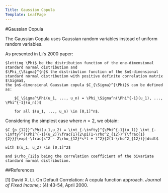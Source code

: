 ```yaml
---
Title: Gaussian Copula
Template: LeafPage
---
```


#Gaussian Copula

The Gaussian Copula uses Gaussian random variables instead of uniform random variables.

As presented in Li's 2000 paper: 

	$letting \Phi$ be the distribution function of the one-dimensional standard normal distribution and 
	$\Phi_{\Sigma}^{n}$ the distribution function of the $n$-dimensional standard normal distribution with positive definite correlation matrix $\Sigma$, 
	the $n$-dimensional Gaussian copula $C_{\Sigma}^{\Phi}$ can be defined as:

		$C_\Sigma^\Phi(u_1, ..., u_n) = \Phi_\Sigma^n(\Phi^{-1}(u_1), ..., \Phi^{-1}(u_n))$
		
		for all $(u_1, ..., u_n) \in [0,1]^n$. 

Considering the simplest case where $n = 2$, we obtain:

	$C_{p_{12}}^\Phi(u_1,u_2) = \int_{-\infty}^{\Phi^{-1}(u_1)} \int_{-\infty}^{\Phi^{-1}(u_2)}\frac{1}{2\pi(1-\rho^2_{12})^{\frac{1}{2}}}\exp[-\frac{s^2 - 2\rho_{12}*s*t + t^2}{2(1-\rho^2_{12})}]dsdt$

	with $(u_1, u_2) \in [0,1]^2$ 
	
	and $\rho_{12}$ being the correlation coefficient of the bivariate standard normal distribution.
  
##References

[1] David X. Li. On Default Correlation: A copula function approach. *Journal of Fixed Income,*: (4):43-54, April 2000.

